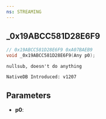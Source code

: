 ```yaml
---
ns: STREAMING
---
```

## _0x19ABCC581D28E6F9

```c
// 0x19ABCC581D28E6F9 0xA07BAEB9
void _0x19ABCC581D28E6F9(Any p0);
```

```
nullsub, doesn't do anything

NativeDB Introduced: v1207
```

## Parameters
* **p0**:
